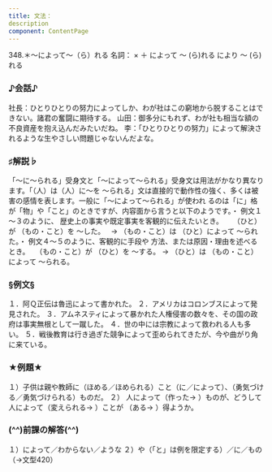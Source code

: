 ```yaml
---
title: 文法：
description
component: ContentPage
---
```



348.＊～によって～（ら）れる
名詞： × ＋ によって ～ (ら)れる により ～ (ら)れる
### ♪会話♪
社長：ひとりひとりの努力によってしか、わが社はこの窮地から脱することはできない。諸君の奮闘に期待する。 山田：御多分にもれず、わが社も相当な額の不良資産を抱え込んだみたいだね。
李：「ひとりひとりの努力」によって解決されるような生やさしい問題じゃないんだよな。
### ♯解説♭
「～に～られる」受身文と「～によって～られる」受身文は用法がかなり異なります。「（人）は（人）に～を ～られる」文は直接的で動作性の強く、多くは被害の感情を表します。一般に「～によって～られる」が使われ
るのは「に」格が「物」や「こと」のときですが、内容面から言うと以下のようです。・ 例文１～３のように、
歴史上の事実や既定事実を客観的に伝えたいとき。    
（ひと）が （もの・こと）を ～した。  
→ （もの・こと）は （ひと）によって ～られた。・ 例文４～５のように、客観的に手段や
方法、または原因・理由を述べるとき。  
（もの・こと）が （ひと）を ～する。
→ （ひと）は （もの・こと）によって ～られる。
### §例文§
１．阿Ｑ正伝は魯迅によって書かれた。
２．アメリカはコロンブスによって発見された。
３．アムネスティによって暴かれた人権侵害の数々を、その国の政府は事実無根として一蹴した。
４．世の中には宗教によって救われる人も多い。
５．戦後教育は行き過ぎた競争によって歪められてきたが、今や曲がり角に来ている。
### ★例題★
１）子供は親や教師に（ほめる／ほめられる）こと（に／によって）、（勇気づける／勇気づけられる）ものだ。
２） 人によって（作った→ ）ものが、どうして人によって（変えられる→ ）ことが
（ある→ ）得ようか。    
### (^^)前課の解答(^^)
１）によって／わからない／ような
２）や（「と」は例を限定する）／に／もの（→文型420）
